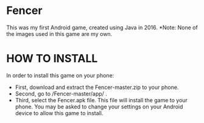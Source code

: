 # Fencer
This was my first Android game, created using Java in 2016.
*Note: None of the images used in this game are my own.
# HOW TO INSTALL
In order to install this game on your phone:
 * First, download and extract the Fencer-master.zip to your phone.
 * Second, go to /Fencer-master/app/ .
 * Third, select the Fencer.apk file. This file will install the game to your phone.
You may be asked to change your settings on your Android device to allow this game to install.

